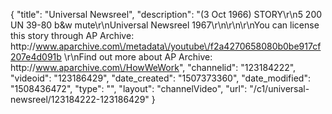 {
    "title": "Universal Newsreel",
    "description": "(3 Oct 1966) STORY\r\n5 200 UN 39-80 b&w mute\r\nUniversal Newsreel 1967\r\n\r\n\r\nYou can license this story through AP Archive: http:\/\/www.aparchive.com\/metadata\/youtube\/f2a4270658080b0be917cf207e4d091b \r\nFind out more about AP Archive: http:\/\/www.aparchive.com\/HowWeWork",
    "channelid": "123184222",
    "videoid": "123186429",
    "date_created": "1507373360",
    "date_modified": "1508436472",
    "type": "",
    "layout": "channelVideo",
    "url": "\/c1\/universal-newsreel\/123184222-123186429"
}